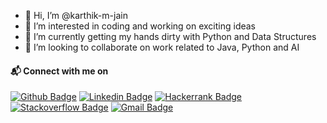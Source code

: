 - 👋 Hi, I’m @karthik-m-jain
- 👀 I’m interested in coding and working on exciting ideas
- 🌱 I’m currently getting my hands dirty with Python and Data Structures 
- 💞️ I’m looking to collaborate on work related to Java, Python and AI

#### 📬 Connect with me on
[![Github Badge](http://img.shields.io/badge/-Github-black?style=flat-square&logo=github&link=https://github.com/karthik-m-jain/)](https://github.com/karthik-m-jain/) 
[![Linkedin Badge](https://img.shields.io/badge/-LinkedIn-blue?style=flat-square&logo=Linkedin&logoColor=white&link=https://www.linkedin.com/in/karthikjain15)](https://www.linkedin.com/in/karthikjain15)
[![Hackerrank Badge](https://img.shields.io/badge/-Hackerrank-2EC866?style=flat-square&logo=HackerRank&logoColor=white&link=https://www.hackerrank.com/profile/karthik_jain)](https://www.hackerrank.com/profile/karthik_jain)
[![Stackoverflow Badge](https://img.shields.io/badge/-Stack%20overflow-FE7A16?style=flat-square&logo=stack-overflow&logoColor=white&link=https://stackoverflow.com/users/21313990/karthik-jain)](https://stackoverflow.com/users/21313990/karthik-jain)
[![Gmail Badge](https://img.shields.io/badge/-Gmail-d14836?style=flat-square&logo=Gmail&logoColor=white&link=mailto:jainkarthik.99@gmail.com)](mailto:jainkarthik.99@gmail.com)

<!--
#### GitHub Stats

<p align="center">
    <img width="450" align="left" src="https://github-readme-stats.vercel.app/api?username=karthik-m-jain&show_icons=true&line_height=18&theme=gotham" alt="Karthik Jain's GitHub Stats" style="font-family: 'Nunito Sans', sans-serif; font-size: 11px;" />
</p

-->
